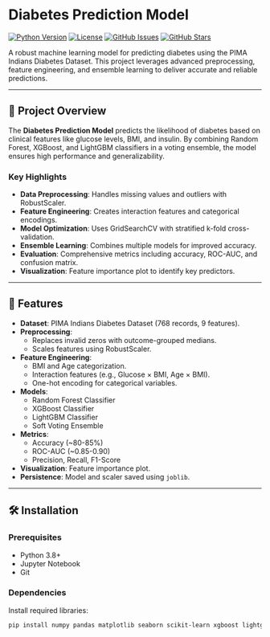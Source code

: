 # Diabetes Prediction Model 

[![Python Version](https://img.shields.io/badge/python-3.8%2B-blue)](https://www.python.org/downloads/)
[![License](https://img.shields.io/badge/license-MIT-green)](LICENSE)
[![GitHub Issues](https://img.shields.io/github/issues/your-username/diabetes-prediction-model)](https://github.com/your-username/diabetes-prediction-model/issues)
[![GitHub Stars](https://img.shields.io/github/stars/your-username/diabetes-prediction-model)](https://github.com/your-username/diabetes-prediction-model/stargazers)

A robust machine learning model for predicting diabetes using the PIMA Indians Diabetes Dataset. This project leverages advanced preprocessing, feature engineering, and ensemble learning to deliver accurate and reliable predictions.

---

## 📖 Project Overview

The **Diabetes Prediction Model** predicts the likelihood of diabetes based on clinical features like glucose levels, BMI, and insulin. By combining Random Forest, XGBoost, and LightGBM classifiers in a voting ensemble, the model ensures high performance and generalizability.   

### Key Highlights   
- **Data Preprocessing**: Handles missing values and outliers with RobustScaler.
- **Feature Engineering**: Creates interaction features and categorical encodings.
- **Model Optimization**: Uses GridSearchCV with stratified k-fold cross-validation.
- **Ensemble Learning**: Combines multiple models for improved accuracy.
- **Evaluation**: Comprehensive metrics including accuracy, ROC-AUC, and confusion matrix.
- **Visualization**: Feature importance plot to identify key predictors.

---
    
## 🌟 Features

- **Dataset**: PIMA Indians Diabetes Dataset (768 records, 9 features).
- **Preprocessing**:
  - Replaces invalid zeros with outcome-grouped medians.
  - Scales features using RobustScaler.
- **Feature Engineering**:
  - BMI and Age categorization.
  - Interaction features (e.g., Glucose × BMI, Age × BMI).
  - One-hot encoding for categorical variables.
- **Models**:
  - Random Forest Classifier
  - XGBoost Classifier
  - LightGBM Classifier
  - Soft Voting Ensemble
- **Metrics**:
  - Accuracy (~80-85%)
  - ROC-AUC (~0.85-0.90)
  - Precision, Recall, F1-Score
- **Visualization**: Feature importance plot.
- **Persistence**: Model and scaler saved using `joblib`.

---

## 🛠️ Installation

### Prerequisites
- Python 3.8+
- Jupyter Notebook
- Git

### Dependencies
Install required libraries:
```bash
pip install numpy pandas matplotlib seaborn scikit-learn xgboost lightgbm joblib
